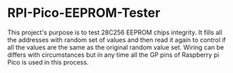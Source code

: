 # RPI-Pico-EEPROM-Tester
This project's purpose is to test 28C256 EEPROM chips integrity. It fills all the addresses with random set of values and then read it again to control if all the values are the same as the original random value set. Wiring can be differs with circumstances but in any time all the GP pins of Raspberry pi Pico is used in this process.
